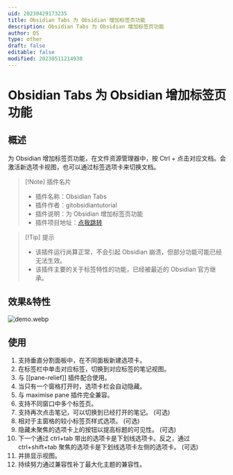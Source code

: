 ```yaml
---
uid: 20230429173235
title: Obsidian Tabs 为 Obsidian 增加标签页功能
description: Obsidian Tabs 为 Obsidian 增加标签页功能
author: OS
type: other
draft: false
editable: false
modified: 20230511214930
---
```


# Obsidian Tabs 为 Obsidian 增加标签页功能

## 概述

为 Obsidian 增加标签页功能，在文件资源管理器中，按 Ctrl + 点击对应文档。会激活新选项卡视图，也可以通过标签选项卡来切换文档。

> [!Note] 插件名片
> - 插件名称：Obsidian Tabs
> - 插件作者：gitobsidiantutorial
> - 插件说明：为 Obsidian 增加标签页功能
> - 插件项目地址：[点我跳转](https://github.com/gitobsidiantutorial/obsidian-tabs)

>[!Tip] 提示
>- 该插件运行尚算正常，不会引起 Obsidian 崩溃，但部分功能可能已经无法生效。
>- 该插件主要的关于标签特性的功能，已经被最近的 Obsidian 官方继承。

## 效果&特性

![demo.webp](https://cdn.pkmer.cn/images/ebd30423dc3f9906ebc3040731554e4c_MD5.webp)

## 使用

1. 支持垂直分割面板中，在不同面板新建选项卡。
2. 在标签栏中单击对应标签，切换到对应标签的笔记视图。
3. 与 [[pane-relief]] 插件配合使用。
4. 当只有一个窗格打开时，选项卡栏会自动隐藏。
5. 与 maximise pane 插件完全兼容。
6. 支持不同窗口中多个标签页。
7. 支持再次点击笔记，可以切换到已经打开的笔记。 (可选)
8. 相对于主窗格的较小标签页样式选项。 (可选)
9. 隐藏未聚焦的选项卡上的按钮以提高标题的可见性。 (可选)
10. 下一个通过 ctrl+tab 带出的选项卡是下划线选项卡。反之，通过 ctrl+shift+tab 聚焦的选项卡是下划线选项卡左侧的选项卡。 (可选)
11. 并排显示视图。
12. 持续努力通过兼容性补丁最大化主题的兼容性。